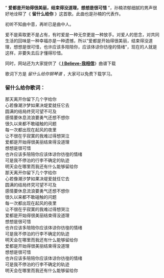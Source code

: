 

“ **爱都是开始得很美丽，结束得没道理，想想是很可惜** ”，孙楠浓郁细腻的男声很好地诠释了《 **留什么给你** 》这首歌。此曲也是孙楠的代表作。

初听不知曲中意，再听已是曲中人。

爱不是索取更不是占有，有时爱是一种无奈更是一种放手。对爱人的思念，对共同生活的回味是一种幸福亦是一种遗憾，所以“爱都是开始得很美丽，结束得没道理，想想是很可惜，也许应该多陪陪你，应该体谅你彷徨的情绪”，现在的人就是这样，非要失去后才懂得珍惜。

同时，网站还为大家提供了《[ **I Believe-我相信**](Music-323-I-Believe-我相信.html "I Believe-
我相信")》曲谱下载

歌词下方是 _留什么给你钢琴谱_ ，大家可以免费下载学习。

### 留什么给你歌词：

那天离开你留下几个字给你  
心若像潮汐梦如果决堤爱就任它去  
圆满的结局终究可望不可及  
感情要休息流浪要勇气还想不想你  
很久以来都不敢碰触的问题  
每一次都出现在起风的夜里  
让不很在乎寂寞的我难过得想哭泣  
爱都是开始得很美丽结束得没道理  
想想是很可惜  
也许应该多陪陪你应该体谅你彷徨的情绪  
可是我不停泊的行李不确定的轨迹  
明天会在哪里而我还有什么能够留给你  
那天离开你留下几个字给你  
心若像潮汐梦如果决堤爱就任它去  
圆满的结局终究可望不可及  
感情要休息流浪要勇气还想不想你  
很久以来都不敢碰触的问题  
每一次都出现在起风的夜里  
让不很在乎寂寞的我难过得想哭泣  
爱都是开始得很美丽结束得没道理  
想想是很可惜  
也许应该多陪陪你应该体谅你彷徨的情绪  
可是我不停泊的行李不确定的轨迹  
明天会在哪里而我还有什么能够留给你  
爱都是开始得很美丽结束得没道理  
想想是很可惜  
也许应该多陪陪你应该体谅你彷徨的情绪  
可是我不停泊的行李不确定的轨迹  
明天会在哪里而我还有什么能够留给你

